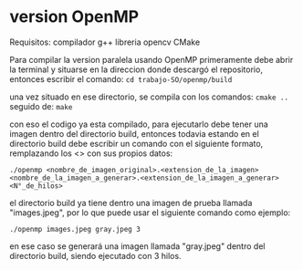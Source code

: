 # version OpenMP

Requisitos:
compilador g++
libreria opencv
CMake

Para compilar la version paralela usando OpenMP primeramente debe abrir la terminal y situarse en la direccion donde descargó el repositorio, entonces escribir el comando:
```cd trabajo-SO/openmp/build```

una vez situado en ese directorio, se compila con los comandos:
```cmake ..```
seguido de:
```make```

con eso el codigo ya esta compilado, para ejecutarlo debe tener una imagen dentro del directorio build, entonces todavia estando en el directorio build debe escribir un comando con el siguiente formato, remplazando los <> con sus propios datos:

```./openmp <nombre_de_imagen_original>.<extension_de_la_imagen> <nombre_de_la_imagen_a_generar>.<extension_de_la_imagen_a_generar> <N°_de_hilos>```

el directorio build ya tiene dentro una imagen de prueba llamada "images.jpeg", por lo que puede usar el siguiente comando como ejemplo:

```./openmp images.jpeg gray.jpeg 3```

en ese caso se generará una imagen llamada "gray.jpeg" dentro del directorio build, siendo ejecutado con 3 hilos.